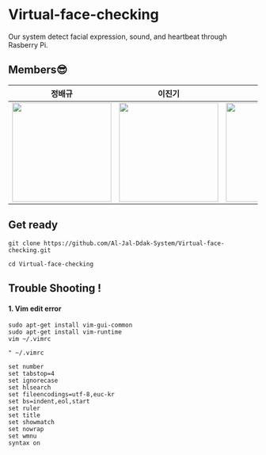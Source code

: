 # Virtual-face-checking

Our system detect facial expression, sound, and heartbeat through Rasberry Pi.

## Members😎

|정배규|이진기|김태윤|
|:--:|:--:|:--:|
|<a href="https://github.com/baelanche"><img src="https://avatars.githubusercontent.com/u/48989903?v=4" width="200" height="200"/></a>|<a href="https://github.com/mearth99"><img src="https://avatars.githubusercontent.com/u/90100440?v=4" width="200" height="200"/></a>|<a href="https://github.com/Chokoty"><img src="https://avatars.githubusercontent.com/u/5837692?v=4" width="200" height="200"/></a>|

## Get ready

```
git clone https://github.com/Al-Jal-Ddak-System/Virtual-face-checking.git
```
```
cd Virtual-face-checking
```

## Trouble Shooting !

#### 1. Vim edit error

`sudo apt-get install vim-gui-common`  
`sudo apt-get install vim-runtime`  
`vim ~/.vimrc`
```
" ~/.vimrc

set number
set tabstop=4
set ignorecase
set hlsearch
set fileencodings=utf-8,euc-kr
set bs=indent,eol,start
set ruler
set title
set showmatch
set nowrap
set wmnu
syntax on
```
